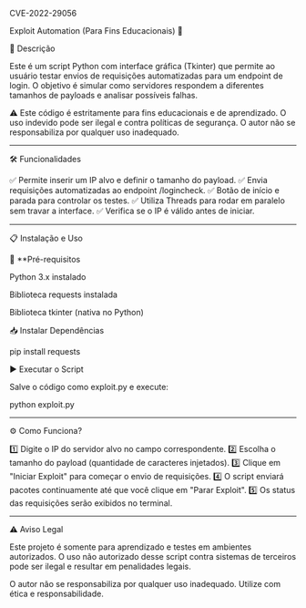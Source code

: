 CVE-2022-29056

Exploit Automation (Para Fins Educacionais) 🚨

📌 Descrição

Este é um script Python com interface gráfica (Tkinter) que permite ao usuário testar envios de requisições automatizadas para um endpoint de login. O objetivo é simular como servidores respondem a diferentes tamanhos de payloads e analisar possíveis falhas.

⚠️ Este código é estritamente para fins educacionais e de aprendizado. O uso indevido pode ser ilegal e contra políticas de segurança. O autor não se responsabiliza por qualquer uso inadequado.


---

🛠 Funcionalidades

✅ Permite inserir um IP alvo e definir o tamanho do payload.
✅ Envia requisições automatizadas ao endpoint /logincheck.
✅ Botão de início e parada para controlar os testes.
✅ Utiliza Threads para rodar em paralelo sem travar a interface.
✅ Verifica se o IP é válido antes de iniciar.


---

📋 Instalação e Uso

🔧 **Pré-requisitos

Python 3.x instalado

Biblioteca requests instalada

Biblioteca tkinter (nativa no Python)


📥 Instalar Dependências

pip install requests

▶️ Executar o Script

Salve o código como exploit.py e execute:

python exploit.py


---

⚙️ Como Funciona?

1️⃣ Digite o IP do servidor alvo no campo correspondente.
2️⃣ Escolha o tamanho do payload (quantidade de caracteres injetados).
3️⃣ Clique em "Iniciar Exploit" para começar o envio de requisições.
4️⃣ O script enviará pacotes continuamente até que você clique em "Parar Exploit".
5️⃣ Os status das requisições serão exibidos no terminal.


---

⚠️ Aviso Legal

Este projeto é somente para aprendizado e testes em ambientes autorizados.
O uso não autorizado desse script contra sistemas de terceiros pode ser ilegal e resultar em penalidades legais.

O autor não se responsabiliza por qualquer uso inadequado. Utilize com ética e responsabilidade.
